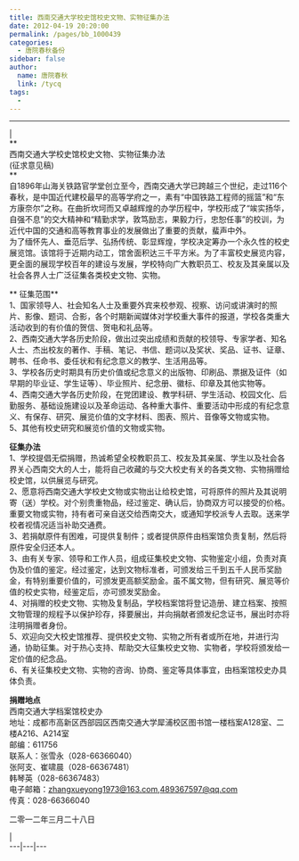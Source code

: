 ```yaml
---
title: 西南交通大学校史馆校史文物、实物征集办法
date: 2012-04-19 20:20:00
permalink: /pages/bb_1000439
categories: 
  - 唐院春秋备份
sidebar: false
author: 
  name: 唐院春秋
  link: /tycq
tags: 
  - 
---
```


* * *

  
|  
**  
西南交通大学校史馆校史文物、实物征集办法  
(征求意见稿)  
**  
自1896年山海关铁路官学堂创立至今，西南交通大学已跨越三个世纪，走过116个春秋，是中国近代建校最早的高等学府之一，素有“中国铁路工程师的摇篮”和“东方康奈尔”之称。在曲折坎坷而又卓越辉煌的办学历程中，学校形成了“竢实扬华，自强不息”的交大精神和“精勤求学，敦笃励志，果毅力行，忠恕任事”的校训，为近代中国的交通和高等教育事业的发展做出了重要的贡献，蜚声中外。  
为了缅怀先人、垂范后学、弘扬传统、彰显辉煌，学校决定筹办一个永久性的校史展览馆。该馆将于近期内动工，馆舍面积达三千平方米。为了丰富校史展览内容，更全面的展现学校百年的建设与发展，学校特向广大教职员工、校友及其亲属以及社会各界人士广泛征集各类校史文物、实物。  
  
** 征集范围**  
1、国家领导人、社会知名人士及重要外宾来校参观、视察、访问或讲演时的照片、影像、题词、合影，各个时期新闻媒体对学校重大事件的报道，学校各类重大活动收到的有价值的贺信、贺电和礼品等。  
2、西南交通大学各历史阶段，做出过突出成绩和贡献的校领导、专家学者、知名人士、杰出校友的著作、手稿、笔记、书信、题词以及奖状、奖品、证书、证章、聘书、任命书、委任状和有纪念意义的教学、生活用品等。  
3、学校各历史时期具有历史价值或纪念意义的出版物、印刷品、票据及证件（如早期的毕业证、学生证等）、毕业照片、纪念册、徽标、印章及其他实物等。  
4、西南交通大学各历史阶段，在党团建设、教学科研、学生活动、校园文化、后勤服务、基础设施建设以及革命运动、各种重大事件、重要活动中形成的有纪念意义、有保存、研究、展览价值的文字材料、图表、照片、音像等文物或实物。  
5、其他有校史研究和展览价值的文物或实物。  
  
**征集办法**  
1、学校提倡无偿捐赠，热诚希望全校教职员工、校友及其亲属、学生以及社会各界关心西南交大的人士，能将自己收藏的与交大校史有关的各类文物、实物捐赠给校史馆，以供展览与研究。  
2、愿意将西南交通大学校史文物或实物出让给校史馆，可将原件的照片及其说明寄（送）学校。对个别贵重物品，经过鉴定、确认后，协商双方可以接受的价格。重要文物或实物，持有者可亲自送交给西南交大，或通知学校派专人去取。送来学校者视情况适当补助交通费。  
3、若捐献原件有困难，可提供复制件；或者提供原件由档案馆负责复制，然后将原件安全归还本人。  
3、由有关专家、领导和工作人员，组成征集校史文物、实物鉴定小组，负责对真伪及价值的鉴定。经过鉴定，达到文物标准者，可颁发给三千到五千人民币奖励金，有特别重要价值的，可颁发更高额奖励金。虽不属文物，但有研究、展览等价值的校史实物，经鉴定后，亦可颁发奖励金。  
4、对捐赠的校史文物、实物及复制品，学校档案馆将登记造册、建立档案、按照文物管理的规程予以保护珍存，择要展出，并向捐献者颁发纪念证书，展出时亦将注明捐赠者身份。  
5、欢迎向交大校史馆推荐、提供校史文物、实物之所有者或所在地，并进行沟通，协助征集。对于热心支持、帮助交大征集校史文物、实物者，学校将颁发给一定价值的纪念品。  
6、有关征集校史文物、实物的咨询、协商、鉴定等具体事宜，由档案馆校史办具体负责。  
  
**捐赠地点**  
西南交通大学档案馆校史办  
地址：成都市高新区西部园区西南交通大学犀浦校区图书馆一楼档案A128室、二楼A216、A214室  
邮编：611756  
联系人：张雪永（028-66366040）  
张阿支、崔啸晨（028-66367481）  
韩琴英（028-66367483）  
电子邮箱：zhangxueyong1973@163.com,489367597@qq.com  
传真：028-66366040  
  
二零一二年三月二十八日  
  
  
|  
---|---|---